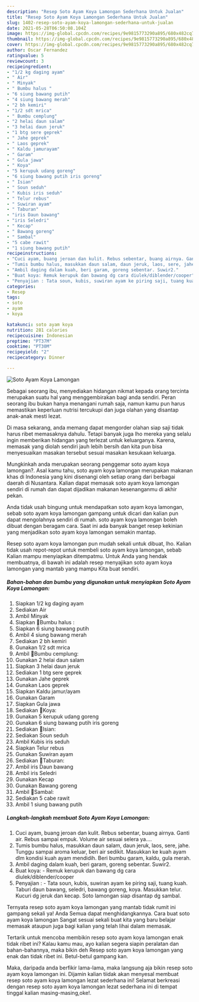 ```yaml
---
description: "Resep Soto Ayam Koya Lamongan Sederhana Untuk Jualan"
title: "Resep Soto Ayam Koya Lamongan Sederhana Untuk Jualan"
slug: 1402-resep-soto-ayam-koya-lamongan-sederhana-untuk-jualan
date: 2021-05-28T06:50:08.104Z
image: https://img-global.cpcdn.com/recipes/9e9815773290a895/680x482cq70/soto-ayam-koya-lamongan-foto-resep-utama.jpg
thumbnail: https://img-global.cpcdn.com/recipes/9e9815773290a895/680x482cq70/soto-ayam-koya-lamongan-foto-resep-utama.jpg
cover: https://img-global.cpcdn.com/recipes/9e9815773290a895/680x482cq70/soto-ayam-koya-lamongan-foto-resep-utama.jpg
author: Oscar Fernandez
ratingvalue: 5
reviewcount: 3
recipeingredient:
- "1/2 kg daging ayam"
- " Air"
- " Minyak"
- " Bumbu halus "
- "6 siung bawang putih"
- "4 siung bawang merah"
- "2 bh kemiri"
- "1/2 sdt mrica"
- " Bumbu cemplung"
- "2 helai daun salam"
- "3 helai daun jeruk"
- "1 btg sere geprek"
- " Jahe geprek"
- " Laos geprek"
- " Kaldu jamurayam"
- " Garam"
- " Gula jawa"
- " Koya"
- "5 kerupuk udang goreng"
- "6 siung bawang putih iris goreng"
- " Isian"
- " Soun seduh"
- " Kubis iris seduh"
- " Telur rebus"
- " Suwiran ayam"
- " Taburan"
- "iris Daun bawang"
- "iris Seledri"
- " Kecap"
- " Bawang goreng"
- " Sambal"
- "5 cabe rawit"
- "1 siung bawang putih"
recipeinstructions:
- "Cuci ayam, buang jeroan dan kulit. Rebus sebentar, buang airnya. Ganti air. Rebus sampai empuk. Volume air sesuai selera ya...."
- "Tumis bumbu halus, masukkan daun salam, daun jeruk, laos, sere, jahe. Tunggu sampai aroma keluar, beri air sedikit. Masukkan ke kuah ayam dlm kondisi kuah ayam mendidih. Beri bumbu garam, kaldu, gula merah."
- "Ambil daging dalam kuah, beri garam, goreng sebentar. Suwir2."
- "Buat koya: Remuk kerupuk dan bawang dg cara diulek/diblender/cooper"
- "Penyajian : Tata soun, kubis, suwiran ayam ke piring saji, tuang kuah. Taburi daun bawang, seledri, bawang goreng, koya. Masukkan telur. Kucuri dg jeruk dan kecap. Soto lamongan siap disantap dg sambal."
categories:
- Resep
tags:
- soto
- ayam
- koya

katakunci: soto ayam koya 
nutrition: 281 calories
recipecuisine: Indonesian
preptime: "PT37M"
cooktime: "PT30M"
recipeyield: "2"
recipecategory: Dinner

---
```



![Soto Ayam Koya Lamongan](https://img-global.cpcdn.com/recipes/9e9815773290a895/680x482cq70/soto-ayam-koya-lamongan-foto-resep-utama.jpg)

Sebagai seorang ibu, menyediakan hidangan nikmat kepada orang tercinta merupakan suatu hal yang menggembirakan bagi anda sendiri. Peran seorang ibu bukan hanya menangani rumah saja, namun kamu pun harus memastikan keperluan nutrisi tercukupi dan juga olahan yang disantap anak-anak mesti lezat.

Di masa  sekarang, anda memang dapat mengorder olahan siap saji tidak harus ribet memasaknya dahulu. Tetapi banyak juga lho mereka yang selalu ingin memberikan hidangan yang terlezat untuk keluarganya. Karena, memasak yang diolah sendiri jauh lebih bersih dan kita pun bisa menyesuaikan masakan tersebut sesuai masakan kesukaan keluarga. 



Mungkinkah anda merupakan seorang penggemar soto ayam koya lamongan?. Asal kamu tahu, soto ayam koya lamongan merupakan makanan khas di Indonesia yang kini disenangi oleh setiap orang dari berbagai daerah di Nusantara. Kalian dapat memasak soto ayam koya lamongan sendiri di rumah dan dapat dijadikan makanan kesenanganmu di akhir pekan.

Anda tidak usah bingung untuk mendapatkan soto ayam koya lamongan, sebab soto ayam koya lamongan gampang untuk dicari dan kalian pun dapat mengolahnya sendiri di rumah. soto ayam koya lamongan boleh dibuat dengan beragam cara. Saat ini ada banyak banget resep kekinian yang menjadikan soto ayam koya lamongan semakin mantap.

Resep soto ayam koya lamongan pun mudah sekali untuk dibuat, lho. Kalian tidak usah repot-repot untuk membeli soto ayam koya lamongan, sebab Kalian mampu menyiapkan ditempatmu. Untuk Anda yang hendak membuatnya, di bawah ini adalah resep menyajikan soto ayam koya lamongan yang mantab yang mampu Kita buat sendiri.

<!--inarticleads1-->

##### Bahan-bahan dan bumbu yang digunakan untuk menyiapkan Soto Ayam Koya Lamongan:

1. Siapkan 1/2 kg daging ayam
1. Sediakan  Air
1. Ambil  Minyak
1. Siapkan  🌷Bumbu halus :
1. Siapkan 6 siung bawang putih
1. Ambil 4 siung bawang merah
1. Sediakan 2 bh kemiri
1. Gunakan 1/2 sdt mrica
1. Ambil  🌷Bumbu cemplung:
1. Gunakan 2 helai daun salam
1. Siapkan 3 helai daun jeruk
1. Sediakan 1 btg sere geprek
1. Gunakan  Jahe geprek
1. Gunakan  Laos geprek
1. Siapkan  Kaldu jamur/ayam
1. Gunakan  Garam
1. Siapkan  Gula jawa
1. Sediakan  🌷Koya:
1. Gunakan 5 kerupuk udang goreng
1. Gunakan 6 siung bawang putih iris goreng
1. Sediakan  🌷Isian:
1. Sediakan  Soun seduh
1. Ambil  Kubis iris seduh
1. Siapkan  Telur rebus
1. Gunakan  Suwiran ayam
1. Sediakan  🌷Taburan:
1. Ambil iris Daun bawang
1. Ambil iris Seledri
1. Gunakan  Kecap
1. Gunakan  Bawang goreng
1. Ambil  🌷Sambal:
1. Sediakan 5 cabe rawit
1. Ambil 1 siung bawang putih




<!--inarticleads2-->

##### Langkah-langkah membuat Soto Ayam Koya Lamongan:

1. Cuci ayam, buang jeroan dan kulit. Rebus sebentar, buang airnya. Ganti air. Rebus sampai empuk. Volume air sesuai selera ya....
1. Tumis bumbu halus, masukkan daun salam, daun jeruk, laos, sere, jahe. Tunggu sampai aroma keluar, beri air sedikit. Masukkan ke kuah ayam dlm kondisi kuah ayam mendidih. Beri bumbu garam, kaldu, gula merah.
1. Ambil daging dalam kuah, beri garam, goreng sebentar. Suwir2.
1. Buat koya: - Remuk kerupuk dan bawang dg cara diulek/diblender/cooper
1. Penyajian : - Tata soun, kubis, suwiran ayam ke piring saji, tuang kuah. Taburi daun bawang, seledri, bawang goreng, koya. Masukkan telur. Kucuri dg jeruk dan kecap. Soto lamongan siap disantap dg sambal.




Ternyata resep soto ayam koya lamongan yang mantab tidak rumit ini gampang sekali ya! Anda Semua dapat menghidangkannya. Cara buat soto ayam koya lamongan Sangat sesuai sekali buat kita yang baru belajar memasak ataupun juga bagi kalian yang telah lihai dalam memasak.

Tertarik untuk mencoba membikin resep soto ayam koya lamongan enak tidak ribet ini? Kalau kamu mau, ayo kalian segera siapin peralatan dan bahan-bahannya, maka bikin deh Resep soto ayam koya lamongan yang enak dan tidak ribet ini. Betul-betul gampang kan. 

Maka, daripada anda berfikir lama-lama, maka langsung aja bikin resep soto ayam koya lamongan ini. Dijamin kalian tiidak akan menyesal membuat resep soto ayam koya lamongan lezat sederhana ini! Selamat berkreasi dengan resep soto ayam koya lamongan lezat sederhana ini di tempat tinggal kalian masing-masing,oke!.

